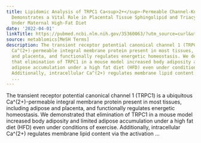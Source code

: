 ```yaml
---
title: Lipidomic Analysis of TRPC1 Ca<sup>2+</sup>-Permeable Channel-Knock Out Mouse
  Demonstrates a Vital Role in Placental Tissue Sphingolipid and Triacylglycerol Homeostasis
  Under Maternal High-Fat Diet
date: '2022-04-01'
linkTitle: https://pubmed.ncbi.nlm.nih.gov/35360063/?utm_source=curl&utm_medium=rss&utm_campaign=pubmed-2&utm_content=1Zkrxt7ktlCbHBXEV3v65xxSnkSWNsJ1A6Fq3gBniKhGfIUslK&fc=20210907212339&ff=20220404210250&v=2.17.6
source: metablomics[MeSH Terms]
description: The transient receptor potential canonical channel 1 (TRPC1) is a ubiquitous
  Ca^(2+)-permeable integral membrane protein present in most tissues, including adipose
  and placenta, and functionally regulates energetic homeostasis. We demonstrated
  that elimination of TRPC1 in a mouse model increased body adiposity and limited
  adipose accumulation under a high fat diet (HFD) even under conditions of exercise.
  Additionally, intracellular Ca^(2+) regulates membrane lipid content via the activation
  ...
---
```

The transient receptor potential canonical channel 1 (TRPC1) is a ubiquitous Ca^(2+)-permeable integral membrane protein present in most tissues, including adipose and placenta, and functionally regulates energetic homeostasis. We demonstrated that elimination of TRPC1 in a mouse model increased body adiposity and limited adipose accumulation under a high fat diet (HFD) even under conditions of exercise. Additionally, intracellular Ca^(2+) regulates membrane lipid content via the activation ...